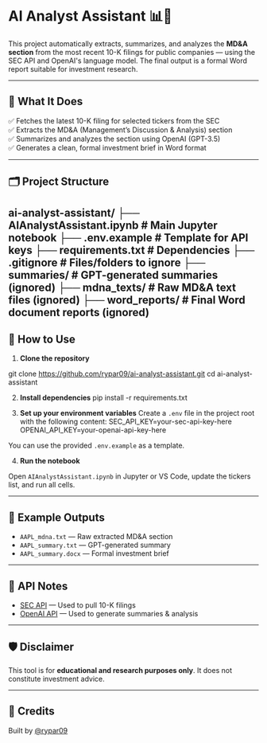 # AI Analyst Assistant 📊🤖

This project automatically extracts, summarizes, and analyzes the **MD&A section** from the most recent 10-K filings for public companies — using the SEC API and OpenAI's language model. The final output is a formal Word report suitable for investment research.

---

## 🧠 What It Does

✅ Fetches the latest 10-K filing for selected tickers from the SEC  
✅ Extracts the MD&A (Management’s Discussion & Analysis) section  
✅ Summarizes and analyzes the section using OpenAI (GPT-3.5)  
✅ Generates a clean, formal investment brief in Word format

---

## 🗂️ Project Structure

ai-analyst-assistant/
├── AIAnalystAssistant.ipynb # Main Jupyter notebook
├── .env.example # Template for API keys
├── requirements.txt # Dependencies
├── .gitignore # Files/folders to ignore
├── summaries/ # GPT-generated summaries (ignored)
├── mdna_texts/ # Raw MD&A text files (ignored)
├── word_reports/ # Final Word document reports (ignored)
---

## 🚀 How to Use

1. **Clone the repository**

git clone https://github.com/rypar09/ai-analyst-assistant.git
cd ai-analyst-assistant

2. **Install dependencies**
pip install -r requirements.txt

3. **Set up your environment variables**
Create a `.env` file in the project root with the following content:
   SEC_API_KEY=your-sec-api-key-here
   OPENAI_API_KEY=your-openai-api-key-here

You can use the provided `.env.example` as a template.

4. **Run the notebook**

Open `AIAnalystAssistant.ipynb` in Jupyter or VS Code, update the tickers list, and run all cells.

---

## 📄 Example Outputs

- `AAPL_mdna.txt` — Raw extracted MD&A section  
- `AAPL_summary.txt` — GPT-generated summary  
- `AAPL_summary.docx` — Formal investment brief

---

## 🔐 API Notes

- [SEC API](https://sec-api.io/docs/) — Used to pull 10-K filings  
- [OpenAI API](https://platform.openai.com/docs) — Used to generate summaries & analysis

---

## 🛡️ Disclaimer

This tool is for **educational and research purposes only**. It does not constitute investment advice.

---

## 🙌 Credits

Built by [@rypar09](https://github.com/rypar09)

